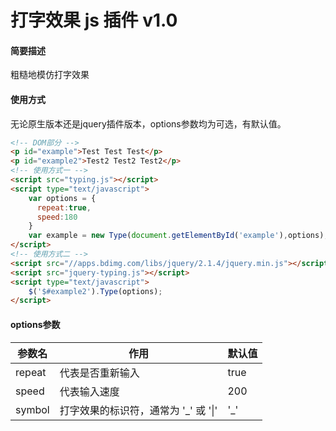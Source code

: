 # 打字效果 js 插件 v1.0

#### 简要描述

粗糙地模仿打字效果

#### 使用方式

无论原生版本还是jquery插件版本，options参数均为可选，有默认值。

```html
<!-- DOM部分 -->
<p id="example">Test Test Test</p>
<p id="example2">Test2 Test2 Test2</p>
<!-- 使用方式一 -->
<script src="typing.js"></script>
<script type="text/javascript">
	var options = {
      repeat:true,
      speed:180
	}
	var example = new Type(document.getElementById('example'),options);
</script>
<!-- 使用方式二 -->
<script src="//apps.bdimg.com/libs/jquery/2.1.4/jquery.min.js"></script>
<script src="jquery-typing.js"></script>
<script type="text/javascript">
	$('$#example2').Type(options);
</script>
```

#### options参数

| 参数名    | 作用                      | 默认值  |
| ------ | ----------------------- | ---- |
| repeat | 代表是否重新输入                | true |
| speed  | 代表输入速度                  | 200  |
| symbol | 打字效果的标识符，通常为 '_' 或 '\|' | '_'  |

